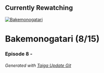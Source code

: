 ﻿
## Currently Rewatching

[![Bakemonogatari](https://s4.anilist.co/file/anilistcdn/media/anime/cover/medium/bx5081-YpAE43HLQKqz.png)](https://anilist.co/anime/5081)

# Bakemonogatari (8/15)

### Episode 8 - 

###### *Generated with [Taiga Update Git](https://github.com/nike4613/taiga-update-git)*